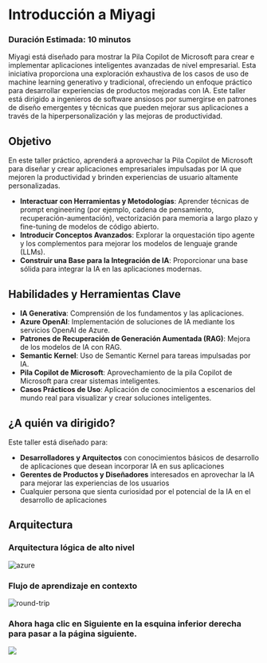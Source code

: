 # Introducción a Miyagi

### Duración Estimada: 10 minutos

Miyagi está diseñado para mostrar la Pila Copilot de Microsoft para crear e implementar aplicaciones inteligentes avanzadas de nivel empresarial. Esta iniciativa proporciona una exploración exhaustiva de los casos de uso de machine learning generativo y tradicional, ofreciendo un enfoque práctico para desarrollar experiencias de productos mejoradas con IA. Este taller está dirigido a ingenieros de software ansiosos por sumergirse en patrones de diseño emergentes y técnicas que pueden mejorar sus aplicaciones a través de la hiperpersonalización y las mejoras de productividad.

## Objetivo

En este taller práctico, aprenderá a aprovechar la Pila Copilot de Microsoft para diseñar y crear aplicaciones empresariales impulsadas por IA que mejoren la productividad y brinden experiencias de usuario altamente personalizadas.

- **Interactuar con Herramientas y Metodologías**: Aprender técnicas de prompt engineering (por ejemplo, cadena de pensamiento, recuperación-aumentación), vectorización para memoria a largo plazo y fine-tuning de modelos de código abierto.
- **Introducir Conceptos Avanzados**: Explorar la orquestación tipo agente y los complementos para mejorar los modelos de lenguaje grande (LLMs).
- **Construir una Base para la Integración de IA**: Proporcionar una base sólida para integrar la IA en las aplicaciones modernas.

## Habilidades y Herramientas Clave

- **IA Generativa**: Comprensión de los fundamentos y las aplicaciones.
- **Azure OpenAI**: Implementación de soluciones de IA mediante los servicios OpenAI de Azure.
- **Patrones de Recuperación de Generación Aumentada (RAG)**: Mejora de los modelos de IA con RAG.
- **Semantic Kernel**: Uso de Semantic Kernel para tareas impulsadas por IA.
- **Pila Copilot de Microsoft**: Aprovechamiento de la pila Copilot de Microsoft para crear sistemas inteligentes.
- **Casos Prácticos de Uso**: Aplicación de conocimientos a escenarios del mundo real para visualizar y crear soluciones inteligentes.

## ¿A quién va dirigido?
Este taller está diseñado para:

- **Desarrolladores y Arquitectos** con conocimientos básicos de desarrollo de aplicaciones que desean incorporar IA en sus aplicaciones
- **Gerentes de Productos y Diseñadores** interesados ​​en aprovechar la IA para mejorar las experiencias de los usuarios
- Cualquier persona que sienta curiosidad por el potencial de la IA en el desarrollo de aplicaciones

## Arquitectura

### Arquitectura lógica de alto nivel

  ![azure](./assets/images/wip-azure1.png)

### Flujo de aprendizaje en contexto

  ![round-trip](./assets/images/sk-round-trip-1.png)
  
### Ahora haga clic en **Siguiente** en la esquina inferior derecha para pasar a la página siguiente.

  ![](./docs/labs/02-build-your-own-copilot/Media/next-page-2.png)